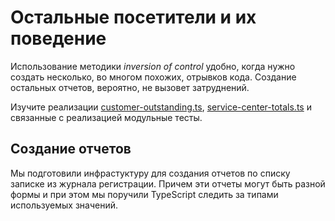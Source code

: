 # Остальные посетители и их поведение

Использование методики _inversion of control_ удобно, когда нужно создать несколько, во многом похожих, отрывков кода. Создание остальных отчетов, вероятно, не вызовет затруднений.

Изучите реализации [customer-outstanding.ts](https://codesandbox.io/s/step-4-demo-4-9-module-4-1qrse?file=/src/visitors/customer-outstanding/customer-outstanding.ts), [service-center-totals.ts](https://codesandbox.io/s/step-4-demo-4-9-module-4-1qrse?file=/src/visitors/service-center-totals/service-center-totals.ts) и связанные с реализацией модульные тесты.

## Создание отчетов

Мы подготовили инфрастуктуру для создания отчетов по списку записке из журнала регистрации. Причем эти отчеты могут быть разной формы и при этом мы поручили TypeScript следить за типами используемых значений.
